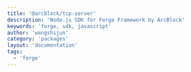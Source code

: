 ```yaml
---
title: '@arcblock/tcp-server'
description: 'Node.js SDK for Forge Framework by ArcBlock'
keywords: 'forge, sdk, javascript'
author: 'wangshijun'
category: 'packages'
layout: 'documentation'
tags:
  - 'forge'
---
```




  